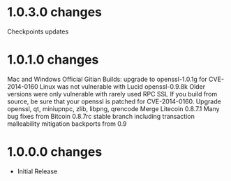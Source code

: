 1.0.3.0 changes
=============
Checkpoints updates


1.0.1.0 changes
=============
Mac and Windows Official Gitian Builds: upgrade to openssl-1.0.1g for CVE-2014-0160 Linux was not vulnerable with Lucid openssl-0.9.8k Older versions were only vulnerable with rarely used RPC SSL
If you build from source, be sure that your openssl is patched for CVE-2014-0160.
Upgrade openssl, qt, miniupnpc, zlib, libpng, qrencode
Merge Litecoin 0.8.7.1
Many bug fixes from Bitcoin 0.8.7rc stable branch including transaction malleability mitigation backports from 0.9


1.0.0.0 changes
=============

- Initial Release
